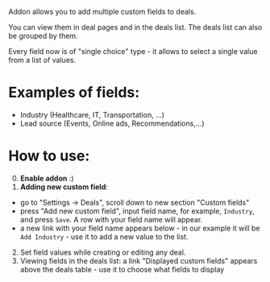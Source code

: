 Addon allows you to add multiple custom fields to deals. 

You can view them in deal pages and in the deals list. The deals list can also be grouped by them.

Every field now is of "single choice" type - it allows to select a single value from a list of values. 

Examples of fields:
===================
* Industry (Healthcare, IT, Transportation, ...)
* Lead source (Events, Online ads, Recommendations,...)
  
How to use:
===========
0. **Enable addon** :)
1. **Adding new custom field**: 
  * go to "Settings -> Deals", scroll down to new section "Custom fields"
  * press "Add new custom field", input field name, for example, `Industry`, and press `Save`.  A row with your field name will appear.
  * a new link with your field name appears below - in our example it will be `Add Industry` - use it to add a new value to the list.
2. Set field values while creating or editing any deal.
3. Viewing fields in the deals list: a link "Displayed custom fields" appears above the deals table - use it to choose what fields to display
